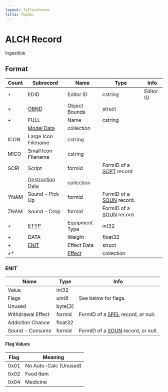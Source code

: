 ```yaml
---
layout: falloutnvrec
title: fopdoc
---
```

ALCH Record
===========

Ingestible

## Format

Count | Subrecord | Name | Type | Info
------|-------|------|------|-----
+ | EDID | Editor ID | cstring | Editor ID
+ | [OBND](Subrecords/OBND.md) | Object Bounds | struct |
+ | FULL | Name | cstring |
 | | [Model Data](Subrecords/Model.md) | collection |
 | ICON | Large Icon Filename | cstring |
 | MICO | Small Icon FIlename | cstring |
 | SCRI | Script | formid | FormID of a [SCPT](SCPT.md) record.
 | | [Destruction Data](Subrecords/Destruction.md) | collection |
 | YNAM | Sound - Pick Up | formid | FormID of a [SOUN](SOUN.md) record.
 | ZNAM | Sound - Drop | formid | FormID of a [SOUN](SOUN.md) record.
+ | [ETYP](Subrecords/ETYP.md) | Equipment Type | int32 |
+ | DATA | Weight | float32 |
+ | [ENIT](#enit) | Effect Data | struct |
+* | | [Effect](Subrecords/Effect.md) | collection |

### ENIT

Name | Type | Info
-----|------|-----
Value | int32 |
Flags | uint8 | See below for flags.
Unused | byte[3] |
Withdrawal Effect | formid | FormID of a [SPEL](SPEL.md) record, or null.
Addiction Chance | float32 |
Sound - Consume | formid | FormID of a [SOUN](SOUN.md) record, or null.

#### Flag Values

Flag | Meaning
-----|--------
0x01 | No Auto-Calc (Unused)
0x02 | Food Item
0x04 | Medicine

